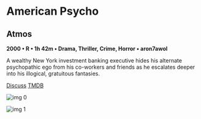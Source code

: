 # American Psycho

## Atmos

**2000 • R • 1h 42m • Drama, Thriller, Crime, Horror • aron7awol**

A wealthy New York investment banking executive hides his alternate psychopathic ego from his co-workers and friends as he escalates deeper into his illogical, gratuitous fantasies.

[Discuss](https://www.avsforum.com/threads/bass-eq-for-filtered-movies.2995212/post-56869738)  [TMDB](1359)

![img 0](https://fanart.tv/fanart/movies/1359/moviethumb/american-psycho-53e53d567f115.jpg)

![img 1](https://i.imgur.com/FVS8Sbr.png)


